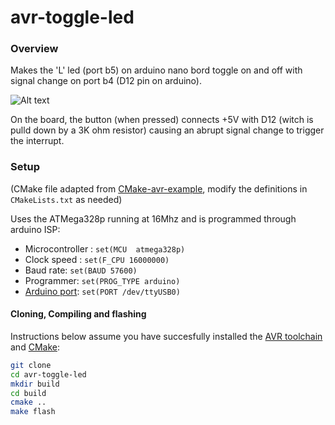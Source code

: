 avr-toggle-led
=================

### Overview

Makes the 'L' led (port b5) on arduino nano bord toggle on and off with signal change on port b4 (D12 pin on arduino).

![Alt text](https://media.giphy.com/media/PBXShNnOKkAo4mBRw3/giphy.gif)

On the board, the button (when pressed) connects +5V with D12 (witch is pulld down by a 3K ohm resistor) causing an abrupt signal change to trigger the interrupt.


### Setup

(CMake file adapted from [CMake-avr-example](https://github.com/patrick--/CMake-avr-example.git), modify the definitions in `CMakeLists.txt` as needed)

Uses the ATMega328p running at 16Mhz and is programmed through arduino ISP:

* Microcontroller : `set(MCU  atmega328p)`
* Clock speed : `set(F_CPU 16000000)`
* Baud rate: `set(BAUD 57600)`
* Programmer: `set(PROG_TYPE arduino)`
* [Arduino port](https://www.mathworks.com/help/supportpkg/arduinoio/ug/find-arduino-port-on-windows-mac-and-linux.html): `set(PORT /dev/ttyUSB0)`


#### Cloning, Compiling and flashing
Instructions below assume you have succesfully installed the [AVR toolchain](https://www.nongnu.org/avr-libc/user-manual/overview.html) and [CMake](http://www.cmake.org/):
```sh
git clone 
cd avr-toggle-led
mkdir build
cd build
cmake ..
make flash
```
